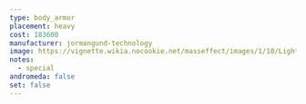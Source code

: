 ```yaml
---
type: body_armor
placement: heavy
cost: 183600
manufacturer: jormangund-technology
image: https://vignette.wikia.nocookie.net/masseffect/images/1/10/Light-human-Crisis.png/revision/latest/scale-to-width-down/160?cb=20100209142538
notes:
  - special
andromeda: false
set: false
---
```


